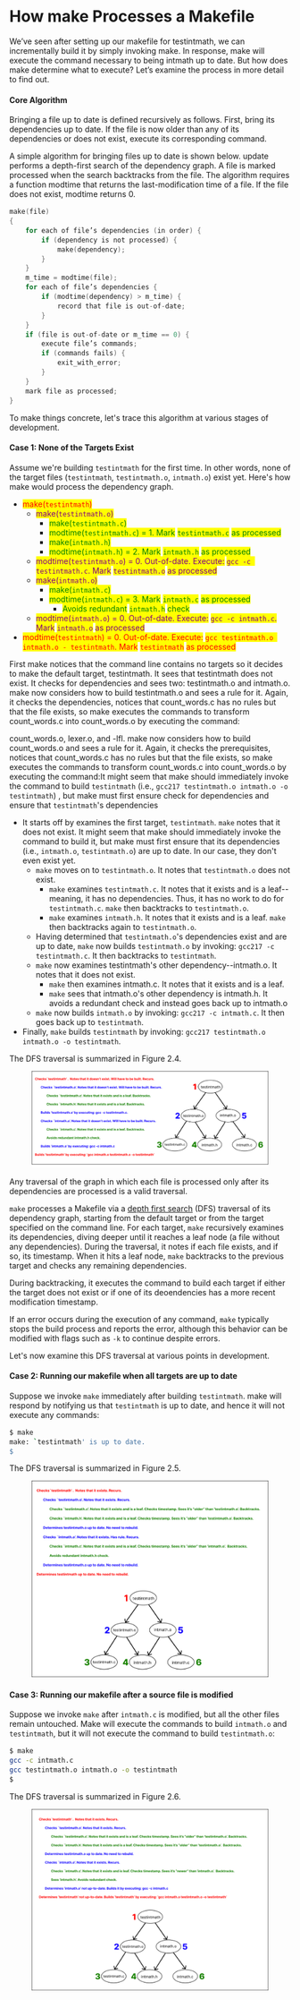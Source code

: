 # How make Processes a Makefile

We’ve seen after setting up our makefile for testintmath, we can incrementally build it by simply invoking make. In response, make will execute the command necessary to being intmath up to date. But how does make determine what to execute? Let’s examine the process in more detail to find out.

#### Core Algorithm

Bringing a file up to date is defined recursively as follows. First, bring its dependencies up to date. If the file is now older than any of its dependencies or does not exist, execute its corresponding command.

A simple algorithm for bringing files up to date is shown below. update performs a depth-first search of the dependency graph. A file is marked processed when the search backtracks from the file. The algorithm requires a function modtime that returns the last-modification time of a file. If the file does not exist, modtime returns 0.

```c
make(file)
{
    for each of file’s dependencies (in order) {
        if (dependency is not processed) {
            make(dependency);
        }
    }
    m_time = modtime(file);
    for each of file’s dependencies {
        if (modtime(dependency) > m_time) {
            record that file is out-of-date;
        }
    }
    if (file is out-of-date or m_time == 0) {
        execute file’s commands;
        if (commands fails) {
            exit_with_error;
        }
    }
    mark file as processed;
}
```

To make things concrete, let's trace this algorithm at various stages of development.

#### Case 1: None of the Targets Exist

Assume we're building `testintmath` for the first time. In other words, none of the target files (`testintmath`, `testintmath.o`, `intmath.o`) exist yet. Here's how make would process the dependency graph.

* <mark style="color:red;">make(</mark><mark style="color:red;">`testintmath`</mark><mark style="color:red;">)</mark>
  * <mark style="color:purple;">make(</mark><mark style="color:purple;">`testintmath.o`</mark><mark style="color:purple;">)</mark>
    * <mark style="color:green;">make(</mark><mark style="color:green;">`testintmath.c`</mark><mark style="color:green;">)</mark>
    * <mark style="color:green;">modtime(</mark><mark style="color:green;">`testintmath.c`</mark><mark style="color:green;">) = 1. Mark</mark> <mark style="color:green;">`testintmath.c`</mark> <mark style="color:green;">as processed</mark>
    * <mark style="color:green;">make(</mark><mark style="color:green;">`intmath.h`</mark><mark style="color:green;">)</mark>
    * <mark style="color:green;">modtime(</mark><mark style="color:green;">`intmath.h`</mark><mark style="color:green;">) = 2. Mark</mark> <mark style="color:green;">`intmath.h`</mark> <mark style="color:green;">as processed</mark>
  * <mark style="color:purple;">modtime(</mark><mark style="color:purple;">`testintmath.o`</mark><mark style="color:purple;">) = 0. Out-of-date. Execute:</mark> <mark style="color:purple;">`gcc -c testintmath.c`</mark><mark style="color:purple;">. Mark</mark> <mark style="color:purple;">`testintmath.o`</mark> <mark style="color:purple;">as processed</mark>
  * <mark style="color:purple;">make(</mark><mark style="color:purple;">`intmath.o`</mark><mark style="color:purple;">)</mark>
    * <mark style="color:green;">make(</mark><mark style="color:green;">`intmath.c`</mark><mark style="color:green;">)</mark>
    * <mark style="color:green;">modtime(</mark><mark style="color:green;">`intmath.c`</mark><mark style="color:green;">) = 3. Mark</mark> <mark style="color:green;">`intmath.c`</mark> <mark style="color:green;">as processed</mark>
      * <mark style="color:green;">Avoids redundant</mark> <mark style="color:green;"></mark><mark style="color:green;">`intmath.h`</mark> <mark style="color:green;"></mark><mark style="color:green;">check</mark>
  * <mark style="color:purple;">modtime(</mark><mark style="color:purple;">`intmath.o`</mark><mark style="color:purple;">) = 0. Out-of-date. Execute:</mark> <mark style="color:purple;">`gcc -c intmath.c`</mark><mark style="color:purple;">. Mark</mark> <mark style="color:purple;">`intmath.o`</mark> <mark style="color:purple;">as processed</mark>
* <mark style="color:red;">modtime(</mark><mark style="color:red;">`testintmath`</mark><mark style="color:red;">) = 0. Out-of-date. Execute:</mark> <mark style="color:red;">`gcc testintmath.o intmath.o - testintmath`</mark><mark style="color:red;">. Mark</mark> <mark style="color:red;">`testintmath`</mark> <mark style="color:red;">as processed</mark>

First make notices that the command line contains no targets so it decides to make the default target, testintmath. It sees that testintmath does not exist. It checks for dependencies and sees two: testintmath.o and intmath.o. make now considers how to build testintmath.o and sees a rule for it. Again, it checks the dependencies, notices that count\_words.c has no rules but that the file exists, so make executes the commands to transform count\_words.c into count\_words.o by executing the command:

count\_words.o, lexer.o, and -lfl. make now considers how to build count\_words.o and sees a rule for it. Again, it checks the prerequisites, notices that count\_words.c has no rules but that the file exists, so make executes the commands to transform count\_words.c into count\_words.o by executing the command:It might seem that make should immediately invoke the command to build `testintmath` (i.e., `gcc217 testintmath.o intmath.o -o testintmath`) , but make must first ensure check for dependencies and ensure that `testintmath`'s dependencies

* It starts off by examines the first target, `testintmath`. `make` notes that it does not exist. It might seem that make should immediately invoke the command to build it, but make must first ensure that its dependencies (i.e., `intmath.o`, `testintmath.o`) are up to date. In our case, they don't even exist yet.
  * `make` moves on to `testintmath.o`. It notes that `testintmath.o` does not exist.
    * `make` examines `testintmath.c`. It notes that it exists and is a leaf--meaning, it has no dependencies. Thus, it has no work to do for `testintmath.c`. `make` then backtracks to `testintmath.o`.
    * `make` examines `intmath.h`. It notes that it exists and is a leaf. `make` then backtracks again to `testintmath.o`.
  * Having determined that `testintmath.o`'s dependencies exist and are up to date, `make` now builds `testintmath.o` by invoking: `gcc217 -c testintmath.c`. It then backtracks to `testintmath`.
  * `make` now examines testintmath's other dependency--intmath.o. It notes that it does not exist.
    * `make` then examines intmath.c. It notes that it exists and is a leaf.
    * `make` sees that intmath.o's other dependency is intmath.h. It avoids a redundant check and instead goes back up to intmath.o
  * `make` now builds `intmath.o` by invoking: `gcc217 -c intmath.c`. It then goes back up to `testintmath`.
* Finally, `make` builds `testintmath` by invoking: `gcc217 testintmath.o intmath.o -o testintmath`.

The DFS traversal is summarized in Figure 2.4.

<figure><img src="../.gitbook/assets/Group 66 (7).png" alt=""><figcaption></figcaption></figure>

Any traversal of the graph in which each file is processed only after its dependencies are processed is a valid traversal.

`make` processes a Makefile via a [depth first search](https://en.wikipedia.org/wiki/Depth-first\_search) (DFS) traversal of its dependency graph, starting from the default target or from the target specified on the command line. For each target, `make` recursively examines its dependencies, diving deeper until it reaches a leaf node (a file without any dependencies). During the traversal, it notes if each file exists, and if so, its timestamp. When it hits a leaf node, `make` backtracks to the previous target and checks any remaining dependencies.

During backtracking, it executes the command to build each target if either the target does not exist or if one of its deoendencies has a more recent modification timestamp.

If an error occurs during the execution of any command, `make` typically stops the build process and reports the error, although this behavior can be modified with flags such as `-k` to continue despite errors.

Let's now examine this DFS traversal at various points in development.

#### Case 2: Running our makefile when all targets are up to date

Suppose we invoke `make` immediately after building `testintmath`. make will respond by notifying us that `testintmath` is up to date, and hence it will not execute any commands:

```bash
$ make
make: `testintmath' is up to date.
$
```

The DFS traversal is summarized in Figure 2.5.

<figure><img src="../.gitbook/assets/Group 67 (2).png" alt=""><figcaption></figcaption></figure>

#### Case 3: Running our makefile after a source file is modified

Suppose we invoke `make` after `intmath.c` is modified, but all the other files remain untouched. Make will execute the commands to build `intmath.o` and `testintmath`, but it will not execute the command to build `testintmath.o`:

```bash
$ make
gcc -c intmath.c
gcc testintmath.o intmath.o -o testintmath
$
```

The DFS traversal is summarized in Figure 2.6.

<figure><img src="../.gitbook/assets/Group 68 (4) (1).png" alt=""><figcaption></figcaption></figure>
